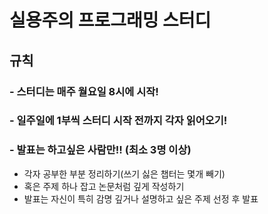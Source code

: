 # 실용주의 프로그래밍 스터디

## 규칙

### - 스터디는 매주 월요일 8시에 시작!
### - 일주일에 1부씩 스터디 시작 전까지 각자 읽어오기!
### - 발표는 하고싶은 사람만!! (최소 3명 이상)
- 각자 공부한 부분 정리하기(쓰기 싫은 챕터는 몇개 빼기)
- 혹은 주제 하나 잡고 논문처럼 깊게 작성하기
- 발표는 자신이 특히 감명 깊거나 설명하고 싶은 주제 선정 후 발표
